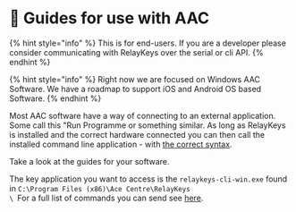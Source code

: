 # 💬 Guides for use with AAC

{% hint style="info" %}
This is for end-users. If you are a developer please consider communicating with RelayKeys over the serial or cli API.&#x20;
{% endhint %}

{% hint style="info" %}
Right now we are focused on Windows AAC Software. We have a roadmap to support iOS and Android OS based Software.&#x20;
{% endhint %}

Most AAC software have a way of connecting to an external application. Some call this "Run Programme or something similar. As long as RelayKeys is installed and the correct hardware connected you can then call the installed command line application - with [the correct syntax](../../technical/reference.html).

Take a look at the guides for your software.

The key application you want to access is the `relaykeys-cli-win.exe` found in `C:\Program Files (x86)\Ace Centre\RelayKeys`\
``\
``For a full list of commands you can send see [here](../developers/reference.md).&#x20;
